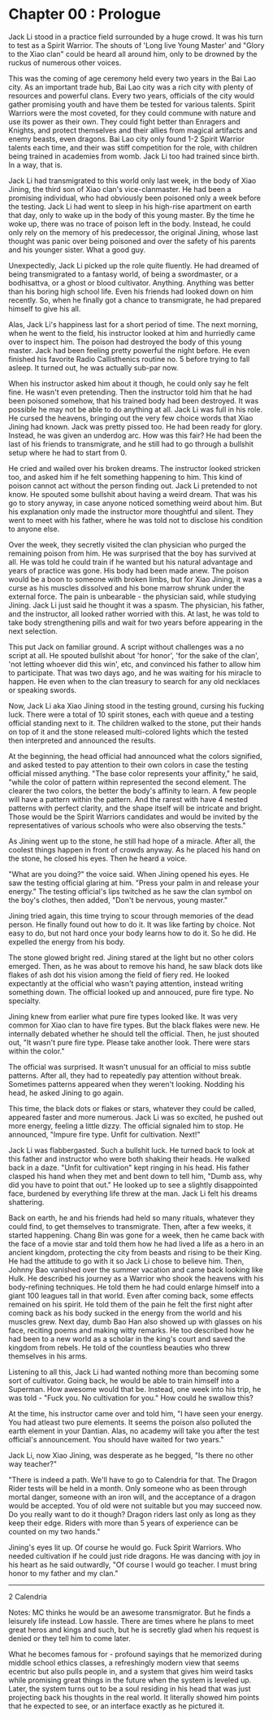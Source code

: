 # Chapter 00 : Prologue

Jack Li stood in a practice field surrounded by a huge crowd. It was his turn to test as a Spirit Warrior. The shouts of 'Long live Young Master' and "Glory to the Xiao clan" could be heard all around him, only to be drowned by the ruckus of numerous other voices. 

This was the coming of age ceremony held every two years in the Bai Lao city. As an important trade hub, Bai Lao city was a rich city with plenty of resources and powerful clans. Every two years, officials of the city would gather promising youth and have them be tested for various talents. Spirit Warriors were the most coveted, for they could commune with nature and use its power as their own. They could fight better than Enragers and Knights, and protect themselves and their allies from magical artifacts and enemy beasts, even dragons. Bai Lao city only found 1-2 Spirit Warrior talents each time, and their was stiff competition for the role, with children being trained in academies from womb. Jack Li too had trained since birth. In a way, that is.

Jack Li had transmigrated to this world only last week, in the body of Xiao Jining, the third son of Xiao clan's vice-clanmaster. He had been a promising individual, who had obviously been poisoned only a week before the testing. Jack Li had went to sleep in his high-rise apartment on earth that day, only to wake up in the body of this young master. By the time he woke up, there was no trace of poison left in the body. Instead, he could only rely on the memory of his predecessor, the original Jining, whose last thought was panic over being poisoned and over the safety of his parents and his younger sister. What a good guy.

Unexpectedly, Jack Li picked up the role quite fluently. He had dreamed of being transmigrated to a fantasy world, of being a swordmaster, or a bodhisattva, or a ghost or blood cultivator. Anything. Anything was better than his boring high school life. Even his friends had looked down on him recently. So, when he finally got a chance to transmigrate, he had prepared himself to give his all.

Alas, Jack Li's happiness last for a short period of time. The next morning, when he went to the field, his instructor looked at him and hurriedly came over to inspect him. The poison had destroyed the body of this young master. Jack had been feeling pretty powerful the night before. He even finished his favorite Radio Callisthenics routine no. 5 before trying to fall asleep. It turned out, he was actually sub-par now.

When his instructor asked him about it though, he could only say he felt fine. He wasn't even pretending. Then the instructor told him that he had been poisoned somehow, that his trained body had been destroyed. It was possible he may not be able to do anything at all. Jack Li was full in his role. He cursed the heavens, bringing out the very few choice words that Xiao Jining had known. Jack was pretty pissed too. He had been ready for glory. Instead, he was given an underdog arc. How was this fair? He had been the last of his friends to transmigrate, and he still had to go through a bullshit setup where he had to start from 0. 

He cried and wailed over his broken dreams. The instructor looked stricken too, and asked him if he felt something happening to him. This kind of poison cannot act without the person finding out. Jack Li pretended to not know. He spouted some bullshit about having a weird dream. That was his go to story anyway, in case anyone noticed something weird about him. But his explanation only made the instructor more thoughtful and silent. They went to meet with his father, where he was told not to disclose his condition to anyone else.

Over the week, they secretly visited the clan physician who purged the remaining poison from him. He was surprised that the boy has survived at all. He was told he could train if he wanted but his natural advantage and years of practice was gone. His body had been made anew. The poison would be a boon to someone with broken limbs, but for Xiao Jining, it was a curse as his muscles dissolved and his bone marrow shrunk under the external force. The pain is unbearable - the physician said, while studying Jining. Jack Li just said he thought it was a spasm. The physician, his father, and the instructor, all looked rather worried with this. At last, he was told to take body strengthening pills and wait for two years before appearing in the next selection.

This put Jack on familiar ground. A script without challenges was a no script at all. He spouted bullshit about 'for honor', 'for the sake of the clan', 'not letting whoever did this win', etc, and convinced his father to allow him to participate. That was two days ago, and he was waiting for his miracle to happen. He even when to the clan treasury to search for any old necklaces or speaking swords. 

Now, Jack Li aka Xiao Jining stood in the testing ground, cursing his fucking luck. There were a total of 10 spirit stones, each with queue and a testing official standing next to it. The children walked to the stone, put their hands on top of it and the stone released multi-colored lights which the tested then interpreted and announced the results. 

At the beginning, the head official had announced what the colors signified, and asked tested to pay attention to their own colors in case the testing official missed anything. "The base color represents your affinity," he said, "while the color of pattern within represented the second element. The clearer the two colors, the better the body's affinity to learn. A few people will have a pattern within the pattern. And the rarest with have 4 nested patterns with perfect clarity, and the shape itself will be intricate and bright. Those would be the Spirit Warriors candidates and would be invited by the representatives of various schools who were also observing the tests."

As Jining went up to the stone, he still had hope of a miracle. After all, the coolest things happen in front of crowds anyway. As he placed his hand on the stone, he closed his eyes. Then he heard a voice.

"What are you doing?" the voice said. When Jining opened his eyes. He saw the testing official glaring at him. "Press your palm in and release your energy." The testing official's lips twitched as he saw the clan symbol on the boy's clothes, then added, "Don't be nervous, young master."

Jining tried again, this time trying to scour through memories of the dead person. He finally found out how to do it. It was like farting by choice. Not easy to do, but not hard once your body learns how to do it. So he did. He expelled the energy from his body.


The stone glowed bright red. Jining stared at the light but no other colors emerged. Then, as he was about to remove his hand, he saw black dots like flakes of ash dot his vision among the field of fiery red. He looked expectantly at the official who wasn't paying attention, instead writing something down. The official looked up and annouced, pure fire type. No specialty.

Jining knew from earlier what pure fire types looked like. It was very common for Xiao clan to have fire types. But the black flakes were new. He internally debated whether he should tell the official. Then, he just shouted out, "It wasn't pure fire type. Please take another look. There were stars within the color."

The official was surprised. It wasn't unusual for an official to miss subtle patterns. After all, they had to repeatedly pay attention without break. Sometimes patterns appeared when they weren't looking. Nodding his head, he asked Jining to go again.

This time, the black dots or flakes or stars, whatever they could be called, appeared faster and more numerous. Jack Li was so excited, he pushed out more energy, feeling a little dizzy. The official signaled him to stop. He announced, "Impure fire type. Unfit for cultivation. Next!"

Jack Li was flabbergasted. Such a bullshit luck. He turned back to look at this father and instructor who were both shaking their heads. He walked back in a daze. "Unfit for cultivation" kept ringing in his head. His father clasped his hand when they met and bent down to tell him, "Dumb ass, why did you have to point that out." He looked up to see a slightly disappointed face, burdened by everything life threw at the man. Jack Li felt his dreams shattering. 

Back on earth, he and his friends had held so many rituals, whatever they could find, to get themselves to transmigrate. Then, after a few weeks, it started happening. Chang Bin was gone for a week, then he came back with the face of a movie star and told them how he had lived a life as a hero in an ancient kingdom, protecting the city from beasts and rising to be their King. He had the attitude to go with it so Jack Li chose to believe him. Then, Johnny Bao vanished over the summer vacation and came back looking like Hulk. He described his journey as a Warrior who shook the heavens with his body-refining techniques. He told them he had could enlarge himself into a giant 100 leagues tall in that world. Even after coming back, some effects remained on his spirit. He told them of the pain he felt the first night after coming back as his body sucked in the energy from the world and his muscles grew. Next day, dumb Bao Han also showed up with glasses on his face, reciting poems and making witty remarks. He too described how he had been to a new world as a scholar in the king's court and saved the kingdom from rebels. He told of the countless beauties who threw themselves in his arms. 

Listening to all this, Jack Li had wanted nothing more than becoming some sort of cultivator. Going back, he would be able to train himself into a Superman. How awesome would that be. Instead, one week into his trip, he was told - "Fuck you. No cultivation for you." How could he swallow this?

At the time, his instructor came over and told him, "I have seen your energy. You had atleast two pure elements. It seems the poison also polluted the earth element in your Dantian. Alas, no academy will take you after the test official's announcement. You should have waited for two years."

Jack Li, now Xiao Jining, was desperate as he begged, "Is there no other way teacher?"

"There is indeed a path. We'll have to go to Calendria for that. The Dragon Rider tests will be held in a month. Only someone who as been through mortal danger, someone with an iron will, and the acceptance of a dragon would be accepted. You of old were not suitable but you may succeed now. Do you really want to do it though? Dragon riders last only as long as they keep their edge. Riders with more than 5 years of experience can be counted on my two hands."

Jining's eyes lit up. Of course he would go. Fuck Spirit Warriors. Who needed cultivation if he could just ride dragons. He was dancing with joy in his heart as he said outwardly, "Of course I would go teacher. I must bring honor to my father and my clan."


-------------------
2 Calendria












Notes:
MC thinks he would be an awesome transmigrator. But he finds a leisurely life instead. Low hassle. There are times where he plans to meet great heros and kings and such, but he is secretly glad when his request is denied or they tell him to come later.

What he becomes famous for - profound sayings that he memorized during middle school ethics classes, a refreshingly modern view that seems ecentric but also pulls people in, and a system that gives him weird tasks while promising great things in the future when the system is leveled up. Later, the system turns out to be a soul residing in his head that was just projecting back his thoughts in the real world. It literally showed him points that he expected to see, or an interface exactly as he pictured it. 